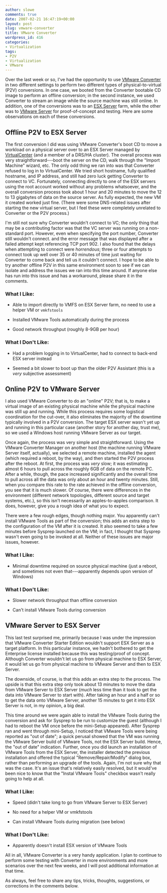 ```yaml
---
author: slowe
comments: true
date: 2007-02-21 16:47:19+00:00
layout: post
slug: vmware-converter
title: VMware Converter
wordpress_id: 416
categories:
- Virtualization
tags:
- P2V
- Virtualization
- VMware
---
```


Over the last week or so, I've had the opportunity to use [VMware Converter](http://www.vmware.com/products/converter/) in two different settings to perform two different types of physical-to-virtual (P2V) conversions. In one case, we booted from the Converter bootable CD image to perform an offline conversion; in the second instance, we used Converter to stream an image while the source machine was still online. In addition, one of the conversions was to an [ESX Server](http://www.vmware.com/products/vi/esx/) farm, while the other was to [VMware Server](http://www.vmware.com/products/server/) for proof-of-concept and testing. Here are some observations on each of these conversions.

## Offline P2V to ESX Server

The first conversion I did was using VMware Converter's boot CD to move a workload on a physical server over to an ESX Server managed by [VirtualCenter](http://www.vmware.com/products/vi/vc/) (and a member of a DRS/HA cluster). The overall process was very straightforward---boot the server on the CD, walk through the "Import Machine" wizard, etc. The only odd thing we ran into was that Converter refused to log in to VirtualCenter. We tried short hostname, fully qualified hostname, and IP address, and still had zero luck getting Converter to connect to VC. Fortunately, connecting directly to one of the ESX servers using the root account worked without any problems whatsoever, and the overall conversion process took about 1 hour and 20 minutes to move the 12 to 13 gigabytes of data on the source server. As fully expected, the new VM it created worked just fine. (There were some DNS-related issues after starting the new virtual server, but I feel these were completely unrelated to Converter or the P2V process.)

I'm still not sure why Converter wouldn't connect to VC; the only thing that may be a contributing factor was that the VC server was running on a non-standard port. However, even when specifying the port number, Converter still wouldn't connect. and the error message that was displayed after a failed attempt kept referencing TCP port 902. I also found that the delays when attempting to connect were _horrendous_; three or four attempts to connect took up well over 35 or 40 minutes of time just waiting for Converter to come back and tell us it couldn't connect. I hope to be able to try another offline P2V in this same environment soon to see if we can isolate and address the issues we ran into this time around. If anyone else has run into this issue and has a workaround, please share it in the comments.

### What I Like:

* Able to import directly to VMFS on ESX Server farm, no need to use a helper VM or `vmkfstools`

* Installed VMware Tools automatically during the process

* Good network throughput (roughly 8-9GB per hour)

### What I Don't Like:

* Had a problem logging in to VirtualCenter, had to connect to back-end ESX server instead

* Seemed a bit slower to boot up than the older P2V Assistant (this is a _very_ subjective assessment)

## Online P2V to VMware Server

I also used VMware Converter to do an "online" P2V; that is, to make a virtual image of an existing physical machine while the physical machine was still up and running. While this process requires some logistical coordination for the cut-over, it also eliminates the majority of the downtime typically involved in a P2V conversion. The target ESX server wasn't yet up and running in this particular case (another story for another day, trust me), so we used a Windows host running VMware Server as our target.

Once again, the process was very simple and straightforward. Using the VMware Converter Manager on another host (the machine running VMware Server itself, actually), we selected a remote machine, installed the agent (which required a reboot, by the way), and then started the P2V process after the reboot. At first, the process was _very_ slow; it was estimating almost 6 hours to pull across the roughly 6GB of data on the remote PC. After a while, though, the pace increased significantly and the overall time to pull across all the data was only about an hour and twenty minutes. Still, when you compare this rate to the rate achieved in the offline conversion, you see that it is much slower. Of course, there were differences in the environment (different network topologies, different source and target systems, etc.), so this isn't necessarily an apples-to-apples comparison. It does, however, give you a rough idea of what you to expect.

There were a few rough edges, though nothing major. You apparently can't install VMware Tools as part of the conversion; this adds an extra step to the configuration of the VM after it is created. It also seemed to take a few minutes before Sysprep launched on the VM; in fact, I thought that Sysprep wasn't even going to be invoked at all. Neither of these issues are major issues, however.

### What I Like:

* Minimal downtime required on source physical machine (just a reboot, and sometimes not even that---apparently depends upon version of Windows)

### What I Don't Like:

* Slower network throughput than offline conversion

* Can't install VMware Tools during conversion

## VMware Server to ESX Server

This last test surprised me, primarily because I was under the impression that VMware Converter Starter Edition wouldn't support ESX Server as a target platform. In this particular instance, we hadn't bothered to get the Enterprise license installed because this was testing/proof of concept. Although Converter wouldn't let us go from physical machine to ESX Server, it would let us go from physical machine to VMware Server and then to ESX Server.

The downside, of course, is that this adds an extra step to the process. The upside is that this extra step only took about 13 minutes to move the data from VMware Server to ESX Server (_much_ less time than it took to get the data into VMware Server to start with). After taking an hour and a half or so to get the data onto VMware Server, another 15 minutes to get it into ESX Server is not, in my opinion, a big deal.

This time around we were again able to install the VMware Tools during the conversion and ask for Sysprep to be run to customize the guest (although I had to reboot the VM once before the mini-Setup appeared). After Sysprep ran and went through mini-Setup, I noticed that VMware Tools were being reported as "out of date"; a quick perusal showed that the VM was running the VMware Server build of VMware Tools, not the ESX Server build.  Hence, the "out of date" indication. Further, once you did launch an installation of VMware Tools from the ESX Server, the installer detected the previous installation and offered the typical "Remove/Repair/Modify" dialog box, rather than performing an upgrade of the tools. Again, I'm not sure why that was the case. It's an issue that's relatively easily resolved, but it would've been nice to know that the "Instal VMware Tools" checkbox wasn't really going to help at all.

### What I Like:

* Speed (didn't take long to go from VMware Server to ESX Server)

* No need for a helper VM or vmkfstools

* Can install VMware Tools during migration (see below)

### What I Don't Like:

* Apparently doesn't install ESX version of VMware Tools

All in all, VMware Converter is a very handy application. I plan to continue to perform some testing with Converter in more environments and more scenarios over the next few weeks, and I will post additional information at that time.

As always, feel free to share any tips, tricks, thoughts, suggestions, or corrections in the comments below.
